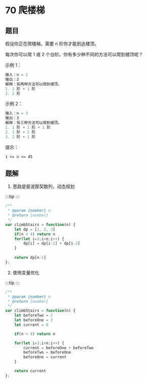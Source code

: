 # 70 爬楼梯

## 题目
假设你正在爬楼梯。需要 n 阶你才能到达楼顶。

每次你可以爬 1 或 2 个台阶。你有多少种不同的方法可以爬到楼顶呢？

 

示例 1：
```javascript
输入：n = 2
输出：2
解释：有两种方法可以爬到楼顶。
1. 1 阶 + 1 阶
2. 2 阶
```

示例 2：
```javascript
输入：n = 3
输出：3
解释：有三种方法可以爬到楼顶。
1. 1 阶 + 1 阶 + 1 阶
2. 1 阶 + 2 阶
3. 2 阶 + 1 阶
```

提示：
```
1 <= n <= 45
```

## 题解

1. 思路是斐波那契数列，动态规划

:::tip
<runtime :list="[52, 93.30, 40.9, 48.91]"  />
:::

```javascript
/**
 * @param {number} n
 * @return {number}
 */
var climbStairs = function(n) {
    let dp = [1, 2, 3]
    if(n < 4) return n
    for(let i=3;i<n;i++) {
        dp[i] = dp[i-1] + dp[i-2]
    }
    
    return dp[n-1]
};
```

2. 使用变量优化

:::tip
<runtime :list="[64, 34.48, 40.8, 77.85]"  />
:::

```javascript
/**
 * @param {number} n
 * @return {number}
 */
var climbStairs = function(n) {
    let beforeTwo = 2
    let beforeOne = 3
    let current = 0

    if(n < 4) return n

    for(let i=3;i<n;i++) {
        current = beforeOne + beforeTwo
        beforeTwo = beforeOne
        beforeOne = current
    }

    return current
};
```